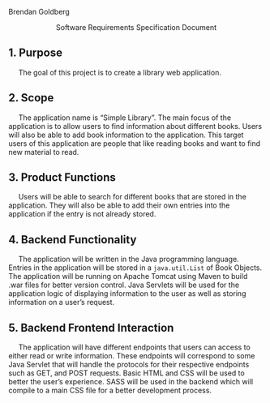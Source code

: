 Brendan Goldberg
<p align='center'>Software Requirements Specification Document</p>

## 1. Purpose
&nbsp;&nbsp;&nbsp;&nbsp;&nbsp;The goal of this project is to create a library web application.
## 2. Scope
&nbsp;&nbsp;&nbsp;&nbsp;&nbsp;The application name is “Simple Library”. The main focus of the application is to allow users to find information about different books. Users will also be able to add book information to the application. This target users of this application are people that like reading books and want to find new material to read.
## 3. Product Functions
&nbsp;&nbsp;&nbsp;&nbsp;&nbsp;Users will be able to search for different books that are stored in the application. They will also be able to add their own entries into the application if the entry is not already stored.
## 4. Backend Functionality
&nbsp;&nbsp;&nbsp;&nbsp;&nbsp;The application will be written in the Java programming language. Entries in the application will be stored in a `java.util.List` of Book Objects. The application will be running on Apache Tomcat using Maven to build .war files for better version control. Java Servlets will be used for the application logic of displaying information to the user as well as storing information on a user’s request.
## 5. Backend Frontend Interaction
&nbsp;&nbsp;&nbsp;&nbsp;&nbsp;The application will have different endpoints that users can access to either read or write information. These endpoints will correspond to some Java Servlet that will handle the protocols for their respective endpoints such as GET, and POST requests. Basic HTML and CSS will be used to better the user’s experience. SASS will be used in the backend which will compile to a main CSS file for a better development process.
